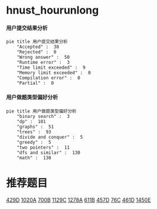 # hnust_hourunlong

<!-- tabs:start -->



#### **用户提交结果分析**

```mermaid
pie title 用户提交结果分析
    "Accepted" :  38
    "Rejected" :  0
    "Wrong answer" :  50
    "Runtime error" :  3
    "Time limit exceeded" :  9
    "Memory limit exceeded" :  0
    "Compilation error" :  0
    "Partial" :  0
```

#### **用户做题类型偏好分析**

```mermaid
pie title 用户做题类型偏好分析
    "binary search" :  3
    "dp" :  101
    "graphs" :  51
    "trees" :  93
    "divide and conquer" :  5
    "greedy" :  5
    "two pointers" :  11
    "dfs and similar" :  130
    "math" :  130
```



<!-- tabs:end -->
# 推荐题目
[429D](https://codeforces.com/contest/429/problem/D)
[1020A](https://codeforces.com/contest/1020/problem/A)
[700B](https://codeforces.com/contest/700/problem/B)
[1129C](https://codeforces.com/contest/1129/problem/C)
[1278A](https://codeforces.com/contest/1278/problem/A)
[611B](https://codeforces.com/contest/611/problem/B)
[457D](https://codeforces.com/contest/457/problem/D)
[76C](https://codeforces.com/contest/76/problem/C)
[461D](https://codeforces.com/contest/461/problem/D)
[1450E](https://codeforces.com/contest/1450/problem/E)
